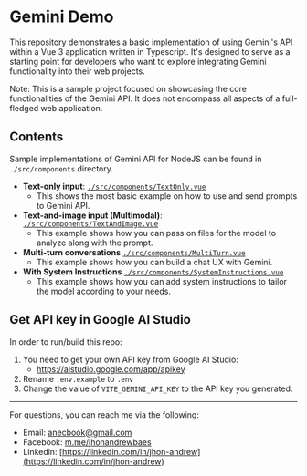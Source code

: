 # Gemini Demo

This repository demonstrates a basic implementation of using Gemini's API within a Vue 3 application written in Typescript. It's designed to serve as a starting point for developers who want to explore integrating Gemini functionality into their web projects.

Note: This is a sample project focused on showcasing the core functionalities of the Gemini API. It does not encompass all aspects of a full-fledged web application.

## Contents

Sample implementations of Gemini API for NodeJS can be found in `./src/components` directory.

- **Text-only input**: [`./src/components/TextOnly.vue`](/src/components/TextOnly.vue)
    - This shows the most basic example on how to use and send prompts to Gemini API.
- **Text-and-image input (Multimodal)**: [`./src/components/TextAndImage.vue`](/src/components/TextAndImage.vue)
    - This example shows how you can pass on files for the model to analyze along with the prompt.
- **Multi-turn conversations** [`./src/components/MultiTurn.vue`](/src/components/MultiTurn.vue)
    - This example shows how you can build a chat UX with Gemini.
- **With System Instructions** [`./src/components/SystemInstructions.vue`](/src/components/SystemInstructions.vue)
    - This example shows how you can add system instructions to tailor the model according to your needs.

## Get API key in Google AI Studio

In order to run/build this repo:

1. You need to get your own API key from Google AI Studio:
    - https://aistudio.google.com/app/apikey
1. Rename `.env.example` to `.env`
1. Change the value of `VITE_GEMINI_API_KEY` to the API key you generated.

---

For questions, you can reach me via the following:

- Email: [anecbook@gmail.com](mailto:anecbook@gmail.com)
- Facebook: [m.me/jhonandrewbaes](https://m.me/jhonandrewbaes)
- Linkedin: [https://linkedin.com/in/jhon-andrew](https://linkedin.com/in/jhon-andrew)
